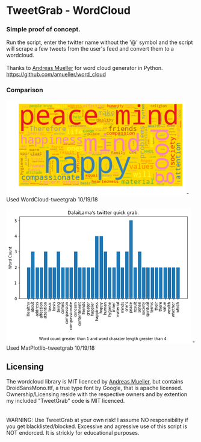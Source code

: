 # TweetGrab - WordCloud 
### Simple proof of concept.
Run the script, enter the twitter name without the '@' symbol and the script will scrape a few tweets from the user's feed and convert them to a wordcloud.
<br/><br/>
Thanks to [Andreas Mueller](http://amueller.github.io/) for word cloud generator in Python.
https://github.com/amueller/word_cloud

### Comparison
![WordCloud](https://github.com/Hamberfim/TweetGrab_WordCloud/blob/master/DalaiLama.png)
-Used WordCloud-tweetgrab 10/19/18

![Plot](https://github.com/Hamberfim/TweetGrab_WordCloud/blob/master/DalaiLamaBar.png)
-Used MatPlotlib-tweetgrab 10/19/18
<br/>
## Licensing
The wordcloud library is MIT licenced by [Andreas Mueller](http://amueller.github.io/), but contains DroidSansMono.ttf, a true type font by Google, that is apache licensed. Ownership/Licensing reside with the respective owners and by extention my included "TweetGrab" code is MIT licenced.
<br/><br/><br/>
WARNING: 
Use TweetGrab at your own risk! I assume NO responsibility if you get blacklisted/blocked. Excessive and agressive use of this script is NOT endorced. It is strickly for educational purposes.
